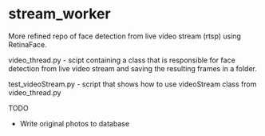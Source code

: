 # stream_worker
More refined repo of face detection from live video stream (rtsp) using RetinaFace.  

video_thread.py - scipt containing a class that is responsible for face detection from live video stream and saving the resulting frames in a folder. 

test_videoStream.py - script that shows how to use videoStream class from video_thread.py

TODO

- Write original photos to database
